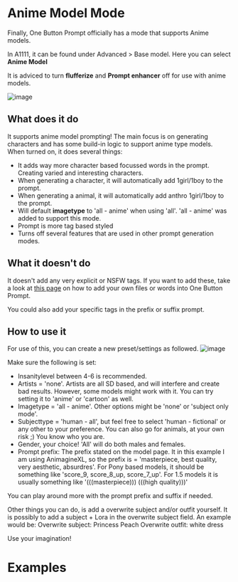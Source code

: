 # Anime Model Mode

Finally, One Button Prompt officially has a mode that supports Anime models.

In A1111, it can be found under Advanced > Base model. Here you can select __Anime Model__

It is adviced to turn __flufferize__ and __Prompt enhancer__ off for use with anime models.

![image](https://github.com/AIrjen/OneButtonPrompt/assets/130234949/6408ebfd-a92d-411e-8569-dd0816f95e5f)

## What does it do

It supports anime model prompting! The main focus is on generating characters and has some build-in logic to support anime type models. When turned on, it does several things:

- It adds way more character based focussed words in the prompt. Creating varied and interesting characters.
- When generating a character, it will automatically add 1girl/1boy to the prompt.
- When generating a animal, it will automatically add anthro 1girl/1boy to the prompt.
- Will default __imagetype__ to 'all - anime' when using 'all'. 'all - anime' was added to support this mode.
- Prompt is more tag based styled
- Turns off several features that are used in other prompt generation modes.

## What it doesn't do

It doesn't add any very explicit or NSFW tags. If you want to add these, take a look at [this page](https://github.com/AIrjen/OneButtonPrompt/blob/anime_model_mode/user_guides/custom_files.md) on how to add your own files or words into One Button Prompt.

You could also add your specific tags in the prefix or suffix prompt.

## How to use it

For use of this, you can create a new preset/settings as followed. 
![image](https://github.com/AIrjen/OneButtonPrompt/assets/130234949/9e2ab917-f205-4746-bf67-f31d2aff2306)

Make sure the following is set:
 
 - Insanitylevel between 4-6 is recommended.
 - Artists = 'none'. Artists are all SD based, and will interfere and create bad results. However, some models might work with it. You can try setting it to 'anime' or 'cartoon' as well.
 - Imagetype = 'all - anime'. Other options might be 'none' or 'subject only mode'.
 - Subjecttype = 'human - all', but feel free to select 'human - fictional' or any other to your preference. You can also go for animals, at your own risk ;) You know who you are.
 - Gender, your choice! 'All' will do both males and females.
 - Prompt prefix: The prefix stated on the model page. It in this example I am using AnimagineXL, so the prefix is = 'masterpiece, best quality, very aesthetic, absurdres'. For Pony based models, it should be something like 'score_9, score_8_up, score_7_up'. For 1.5 models it is usually something like '(((masterpiece))) (((high quality)))'

You can play around more with the prompt prefix and suffix if needed.

Other things you can do, is add a overwrite subject and/or outfit yourself. It is possibly to add a subject + Lora in the overwrite subject field.
An example would be:
Overwrite subject: Princess Peach
Overwrite outfit: white dress

Use your imagination!

# Examples
